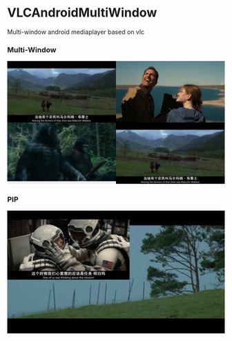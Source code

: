 # VLCAndroidMultiWindow
Multi-window android mediaplayer based on vlc

### Multi-Window
![](https://raw.githubusercontent.com/djstava/PostsCollection/master/images/android/vlc/multiVlc.png)

### PIP
![](https://raw.githubusercontent.com/djstava/PostsCollection/master/images/android/vlc/multiVlc_pip.png)
